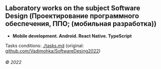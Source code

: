 ## Laboratory works on the subject Software Design (Проектирование программного обеспечения, ППО; (мобильная разработка))

* __Mobile development. Android. React Native. TypeScript__  


Tasks conditions: [./tasks.md](./tasks.md) (original: [github.com/Vadimohka/SoftwareDesing2022](https://github.com/Vadimohka/SoftwareDesing2022))

###### © 2022
